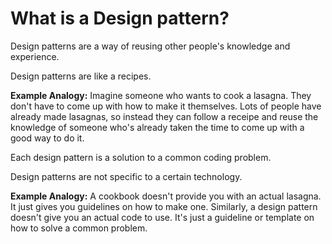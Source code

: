 # What is a Design pattern?
Design patterns are a way of reusing other people's knowledge and experience. 

Design patterns are like a recipes.

__Example Analogy:__ Imagine someone who wants to cook a lasagna. They don't have to come up with how to make it themselves. Lots of people have already made lasagnas, so instead they can follow a receipe and reuse the knowledge of someone who's already taken the time to come up with a good way to do it.

Each design pattern is a solution to a common coding problem.

Design patterns are not specific to a certain technology.

__Example Analogy:__ A cookbook doesn't provide you with an actual lasagna. It just gives you guidelines on how to make one. Similarly, a design pattern doesn't give you an actual code to use. It's just a guideline or template on how to solve a common problem.